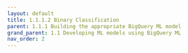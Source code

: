 ```yaml
---
layout: default
title: 1.1.1.2 Binary Classification
parent: 1.1.1 Building the appropriate BigQuery ML model
grand_parent: 1.1 Developing ML models using BigQuery ML
nav_order: 2
---
```


